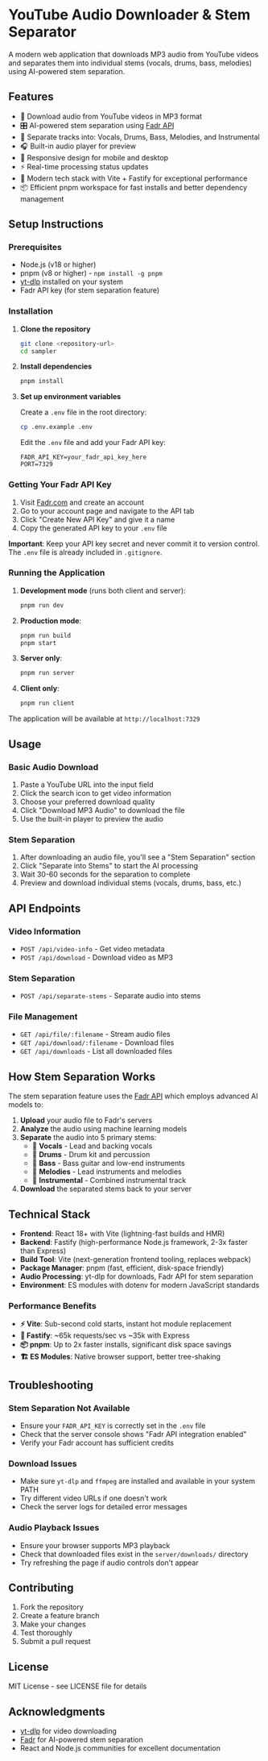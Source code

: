 # YouTube Audio Downloader & Stem Separator

A modern web application that downloads MP3 audio from YouTube videos and separates them into individual stems (vocals, drums, bass, melodies) using AI-powered stem separation.

## Features

- 🎵 Download audio from YouTube videos in MP3 format
- 🎛️ AI-powered stem separation using [Fadr API](https://fadr.com)
- 🎤 Separate tracks into: Vocals, Drums, Bass, Melodies, and Instrumental
- 🎧 Built-in audio player for preview
- 📱 Responsive design for mobile and desktop
- ⚡ Real-time processing status updates
- 🚀 Modern tech stack with Vite + Fastify for exceptional performance
- 📦 Efficient pnpm workspace for fast installs and better dependency management

## Setup Instructions

### Prerequisites

- Node.js (v18 or higher)
- pnpm (v8 or higher) - `npm install -g pnpm`
- [yt-dlp](https://github.com/yt-dlp/yt-dlp) installed on your system
- Fadr API key (for stem separation feature)

### Installation

1. **Clone the repository**

   ```bash
   git clone <repository-url>
   cd sampler
   ```

2. **Install dependencies**

   ```bash
   pnpm install
   ```

3. **Set up environment variables**

   Create a `.env` file in the root directory:

   ```bash
   cp .env.example .env
   ```

   Edit the `.env` file and add your Fadr API key:

   ```env
   FADR_API_KEY=your_fadr_api_key_here
   PORT=7329
   ```

### Getting Your Fadr API Key

1. Visit [Fadr.com](https://fadr.com) and create an account
2. Go to your account page and navigate to the API tab
3. Click "Create New API Key" and give it a name
4. Copy the generated API key to your `.env` file

**Important**: Keep your API key secret and never commit it to version control. The `.env` file is already included in `.gitignore`.

### Running the Application

1. **Development mode** (runs both client and server):

   ```bash
   pnpm run dev
   ```

2. **Production mode**:

   ```bash
   pnpm run build
   pnpm start
   ```

3. **Server only**:

   ```bash
   pnpm run server
   ```

4. **Client only**:
   ```bash
   pnpm run client
   ```

The application will be available at `http://localhost:7329`

## Usage

### Basic Audio Download

1. Paste a YouTube URL into the input field
2. Click the search icon to get video information
3. Choose your preferred download quality
4. Click "Download MP3 Audio" to download the file
5. Use the built-in player to preview the audio

### Stem Separation

1. After downloading an audio file, you'll see a "Stem Separation" section
2. Click "Separate into Stems" to start the AI processing
3. Wait 30-60 seconds for the separation to complete
4. Preview and download individual stems (vocals, drums, bass, etc.)

## API Endpoints

### Video Information

- `POST /api/video-info` - Get video metadata
- `POST /api/download` - Download video as MP3

### Stem Separation

- `POST /api/separate-stems` - Separate audio into stems

### File Management

- `GET /api/file/:filename` - Stream audio files
- `GET /api/download/:filename` - Download files
- `GET /api/downloads` - List all downloaded files

## How Stem Separation Works

The stem separation feature uses the [Fadr API](https://fadr.com/docs/api-stems-tutorial) which employs advanced AI models to:

1. **Upload** your audio file to Fadr's servers
2. **Analyze** the audio using machine learning models
3. **Separate** the audio into 5 primary stems:
   - 🎤 **Vocals** - Lead and backing vocals
   - 🥁 **Drums** - Drum kit and percussion
   - 🎸 **Bass** - Bass guitar and low-end instruments
   - 🎹 **Melodies** - Lead instruments and melodies
   - 🎼 **Instrumental** - Combined instrumental track
4. **Download** the separated stems back to your server

## Technical Stack

- **Frontend**: React 18+ with Vite (lightning-fast builds and HMR)
- **Backend**: Fastify (high-performance Node.js framework, 2-3x faster than Express)
- **Build Tool**: Vite (next-generation frontend tooling, replaces webpack)
- **Package Manager**: pnpm (fast, efficient, disk-space friendly)
- **Audio Processing**: yt-dlp for downloads, Fadr API for stem separation
- **Environment**: ES modules with dotenv for modern JavaScript standards

### Performance Benefits

- **⚡ Vite**: Sub-second cold starts, instant hot module replacement
- **🚀 Fastify**: ~65k requests/sec vs ~35k with Express
- **📦 pnpm**: Up to 2x faster installs, significant disk space savings
- **🏗️ ES Modules**: Native browser support, better tree-shaking

## Troubleshooting

### Stem Separation Not Available

- Ensure your `FADR_API_KEY` is correctly set in the `.env` file
- Check that the server console shows "Fadr API integration enabled"
- Verify your Fadr account has sufficient credits

### Download Issues

- Make sure `yt-dlp` and `ffmpeg` are installed and available in your system PATH
- Try different video URLs if one doesn't work
- Check the server logs for detailed error messages

### Audio Playback Issues

- Ensure your browser supports MP3 playback
- Check that downloaded files exist in the `server/downloads/` directory
- Try refreshing the page if audio controls don't appear

## Contributing

1. Fork the repository
2. Create a feature branch
3. Make your changes
4. Test thoroughly
5. Submit a pull request

## License

MIT License - see LICENSE file for details

## Acknowledgments

- [yt-dlp](https://github.com/yt-dlp/yt-dlp) for video downloading
- [Fadr](https://fadr.com) for AI-powered stem separation
- React and Node.js communities for excellent documentation
